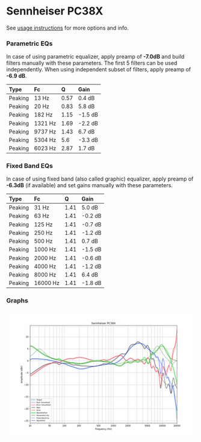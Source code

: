 # Sennheiser PC38X
See [usage instructions](https://github.com/jaakkopasanen/AutoEq#usage) for more options and info.

### Parametric EQs
In case of using parametric equalizer, apply preamp of **-7.0dB** and build filters manually
with these parameters. The first 5 filters can be used independently.
When using independent subset of filters, apply preamp of **-6.9 dB**.

| Type    | Fc      |    Q | Gain    |
|:--------|:--------|:-----|:--------|
| Peaking | 13 Hz   | 0.57 | 0.4 dB  |
| Peaking | 20 Hz   | 0.83 | 5.8 dB  |
| Peaking | 182 Hz  | 1.15 | -1.5 dB |
| Peaking | 1321 Hz | 1.69 | -2.2 dB |
| Peaking | 9737 Hz | 1.43 | 6.7 dB  |
| Peaking | 5304 Hz | 5.6  | -3.3 dB |
| Peaking | 6023 Hz | 2.87 | 1.7 dB  |

### Fixed Band EQs
In case of using fixed band (also called graphic) equalizer, apply preamp of **-6.3dB**
(if available) and set gains manually with these parameters.

| Type    | Fc       |    Q | Gain    |
|:--------|:---------|:-----|:--------|
| Peaking | 31 Hz    | 1.41 | 5.0 dB  |
| Peaking | 63 Hz    | 1.41 | -0.2 dB |
| Peaking | 125 Hz   | 1.41 | -0.7 dB |
| Peaking | 250 Hz   | 1.41 | -1.2 dB |
| Peaking | 500 Hz   | 1.41 | 0.7 dB  |
| Peaking | 1000 Hz  | 1.41 | -1.5 dB |
| Peaking | 2000 Hz  | 1.41 | -0.6 dB |
| Peaking | 4000 Hz  | 1.41 | -1.2 dB |
| Peaking | 8000 Hz  | 1.41 | 6.4 dB  |
| Peaking | 16000 Hz | 1.41 | -1.8 dB |

### Graphs
![](./Sennheiser%20PC38X.png)